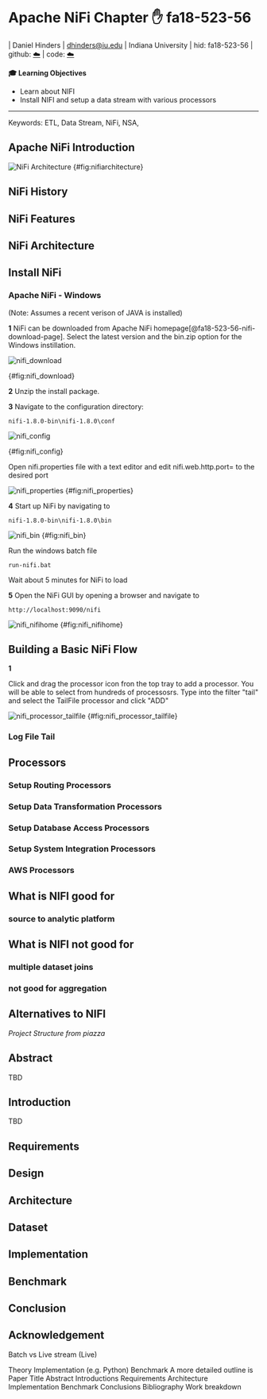 # Apache NiFi Chapter :hand: fa18-523-56

| Daniel Hinders
| dhinders@iu.edu
| Indiana University
| hid: fa18-523-56
| github: [:cloud:](https://github.com/cloudmesh-community/fa18-523-56/blob/master/project-report/report.md)
| code: [:cloud:](https://github.com/cloudmesh-community/fa18-523-56/blob/master/project-code/code)

**:mortar_board: Learning Objectives**

* Learn about NIFI
* Install NIFI and setup a data stream with various processors
---

Keywords: ETL, Data Stream, NiFi, NSA, 


## Apache NiFi Introduction
![NiFi Architecture](images/nifi_architecture.PNG)
{#fig:nifiarchitecture}

## NiFi History

## NiFi Features

## NiFi Architecture

## Install NiFi


### Apache NiFi - Windows

(Note: Assumes a recent verison of JAVA is installed)

**1**
NiFi can be downloaded from Apache NiFi homepage[@fa18-523-56-nifi-download-page]. Select the latest version and the bin.zip option for the Windows instillation.

![nifi_download](images/nifi_download.png)

{#fig:nifi_download}

**2** Unzip the install package.

**3** Navigate to the configuration directory:
``` 
nifi-1.8.0-bin\nifi-1.8.0\conf
```
![nifi_config](images/nifi_config.png)

{#fig:nifi_config}

Open nifi.properties file with a text editor and edit nifi.web.http.port= to the desired port

![nifi_properties](images/nifi_properties.png)
{#fig:nifi_properties}

**4** Start up NiFi by navigating to

``` 
nifi-1.8.0-bin\nifi-1.8.0\bin
```

![nifi_bin](images/nifi_bin.png)
{#fig:nifi_bin}

Run the windows batch file

``` 
run-nifi.bat
```
Wait about 5 minutes for NiFi to load

**5** Open the NiFi GUI by opening a browser and navigate to

```
http://localhost:9090/nifi
```

![nifi_nifihome](images/nifi_nifihome.png)
{#fig:nifi_nifihome}

## Building a Basic NiFi Flow

**1**

Click and drag the processor icon fron the top tray to add a processor.
You will be able to select from hundreds of processosrs.
Type into the filter "tail" and select the TailFile processor and click "ADD"

![nifi_processor_tailfile](images/nifi_processor_tailfile.png)
{#fig:nifi_processor_tailfile}

### Log File Tail

### 

## Processors

### Setup Routing Processors

### Setup Data Transformation Processors

### Setup Database Access Processors

### Setup System Integration Processors

### AWS Processors

## What is NIFI good for
### source to analytic platform
### 

## What is NIFI not good for
### multiple dataset joins
### not good for aggregation  


## Alternatives to NIFI




*Project Structure from piazza*

## Abstract

TBD

## Introduction

TBD

## Requirements

## Design 

## Architecture

## Dataset

## Implementation

## Benchmark

## Conclusion

## Acknowledgement




Batch vs Live stream (Live)
 
Theory
Implementation (e.g. Python)
Benchmark
A more detailed outline is
Paper
Title
Abstract
Introductions
Requirements
Architecture
Implementation
Benchmark
Conclusions
Bibliography
Work breakdown


